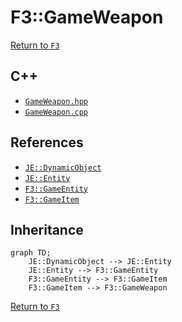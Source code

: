 # F3::GameWeapon

[Return to `F3`](/docs/f3.md)

## C++

- [`GameWeapon.hpp`](/src/f3/GameWeapon.hpp)
- [`GameWeapon.cpp`](/src/f3/GameWeapon.cpp)

## References

- [`JE::DynamicObject`](https://github.com/OpenJE/openje/docs/je/DynamicObject.md)
- [`JE::Entity`](https://github.com/OpenJE/openje/docs/je/Entity.md)
- [`F3::GameEntity`](/docs/f3/GameEntity.md)
- [`F3::GameItem`](/docs/f3/GameItem.md)

## Inheritance

```mermaid
graph TD;
    JE::DynamicObject --> JE::Entity
    JE::Entity --> F3::GameEntity
    F3::GameEntity --> F3::GameItem
    F3::GameItem --> F3::GameWeapon
```

[Return to `F3`](/docs/f3.md)